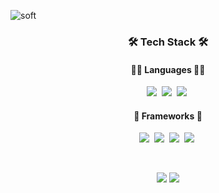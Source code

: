 ![soft](https://capsule-render.vercel.app/api?type=soft&color=gradient&customColorList=1&text=Seungyun%20Baek&fontSize=50&animation=fadeIn&fontColor=FFFFFF)

<h3 align="center">🛠 Tech Stack 🛠</h3>

<h4 align="center">👩‍💻 Languages 👩‍💻</h4>
<p align="center">
    <img src="https://img.shields.io/badge/Python-3776AB?style=for-the-badge&logo=python&logoColor=white"/></a>&nbsp
    <img src="https://img.shields.io/badge/C-00599C?style=for-the-badge&logo=c&logoColor=white"/></a>&nbsp
    <img src="https://img.shields.io/badge/C%2B%2B-00599C?style=for-the-badge&logo=c%2B%2B&logoColor=white"/></a>&nbsp
</p>

<h4 align="center">🚀 Frameworks 🚀</h4>
<p align="center">
    <img src="https://img.shields.io/badge/PyTorch-EE4C2C?style=for-the-badge&logo=PyTorch&logoColor=white"/></a>&nbsp
    <img src="https://img.shields.io/badge/PyTorch Lightning-792EE5?style=for-the-badge&logo=PyTorch Lightning&logoColor=white"/></a>&nbsp
    <img src="https://img.shields.io/badge/Plotly-239120?style=for-the-badge&logo=plotly&logoColor=white"/></a>&nbsp
    <img src="https://img.shields.io/badge/Docker-2CA5E0?style=for-the-badge&logo=docker&logoColor=white"/></a>&nbsp
</p>

<br>
<p align="center">
    <a href="https://www.kaggle.com/baekseungyun"><img src="https://road-to-kaggle-grandmaster.vercel.app/api/badges/baekseungyun/notebook"/></a>
    <a href="https://www.kaggle.com/baekseungyun"><img src="https://road-to-kaggle-grandmaster.vercel.app/api/badges/baekseungyun/discussion"/></a>
</p>

